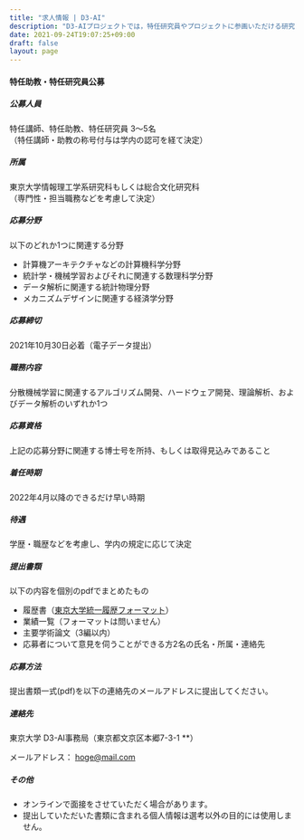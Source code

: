 ```yaml
---
title: "求人情報 | D3-AI"
description: "D3-AIプロジェクトでは，特任研究員やプロジェクトに参画いただける研究者や募集しています．"
date: 2021-09-24T19:07:25+09:00
draft: false
layout: page
---
```



#### 特任助教・特任研究員公募

##### 公募人員
特任講師、特任助教、特任研究員 3〜5名  
（特任講師・助教の称号付与は学内の認可を経て決定）

##### 所属
東京大学情報理工学系研究科もしくは総合文化研究科  
（専門性・担当職務などを考慮して決定）

##### 応募分野
以下のどれか1つに関連する分野

- 計算機アーキテクチャなどの計算機科学分野
- 統計学・機械学習およびそれに関連する数理科学分野
- データ解析に関連する統計物理分野
- メカニズムデザインに関連する経済学分野


##### 応募締切
2021年10月30日必着（電子データ提出）

##### 職務内容
分散機械学習に関連するアルゴリズム開発、ハードウェア開発、理論解析、およびデータ解析のいずれか1つ

##### 応募資格
上記の応募分野に関連する博士号を所持、もしくは取得見込みであること

##### 着任時期
2022年4月以降のできるだけ早い時期

##### 待遇
学歴・職歴などを考慮し、学内の規定に応じて決定

##### 提出書類

以下の内容を個別のpdfでまとめたもの

- 履歴書（[東京大学統一履歴フォーマット](https://www.u-tokyo.ac.jp/ja/about/jobs/r01.html)）
- 業績一覧（フォーマットは問いません）
- 主要学術論文（3編以内）
- 応募者について意見を伺うことができる方2名の氏名・所属・連絡先

##### 応募方法

提出書類一式(pdf)を以下の連絡先のメールアドレスに提出してください。

##### 連絡先

東京大学 D3-AI事務局（東京都文京区本郷7-3-1 **）

メールアドレス： hoge@mail.com

##### その他

- オンラインで面接をさせていただく場合があります。
- 提出していただいた書類に含まれる個人情報は選考以外の目的には使用しません。